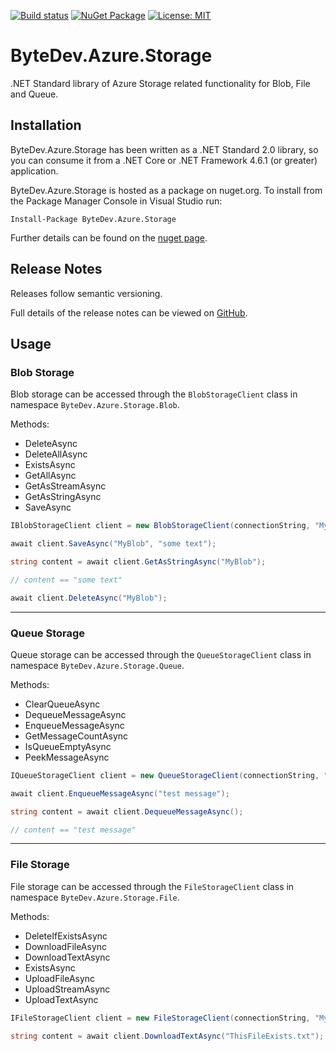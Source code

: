 [![Build status](https://ci.appveyor.com/api/projects/status/github/bytedev/ByteDev.Azure.Storage?branch=master&svg=true)](https://ci.appveyor.com/project/bytedev/ByteDev-Azure-Storage/branch/master)
[![NuGet Package](https://img.shields.io/nuget/v/ByteDev.Azure.Storage.svg)](https://www.nuget.org/packages/ByteDev.Azure.Storage)
[![License: MIT](https://img.shields.io/badge/License-MIT-green.svg)](https://github.com/ByteDev/ByteDev.Azure.Storage/blob/master/LICENSE)

# ByteDev.Azure.Storage

.NET Standard library of Azure Storage related functionality for Blob, File and Queue.

## Installation

ByteDev.Azure.Storage has been written as a .NET Standard 2.0 library, so you can consume it from a .NET Core or .NET Framework 4.6.1 (or greater) application.

ByteDev.Azure.Storage is hosted as a package on nuget.org.  To install from the Package Manager Console in Visual Studio run:

`Install-Package ByteDev.Azure.Storage`

Further details can be found on the [nuget page](https://www.nuget.org/packages/ByteDev.Azure.Storage/).

## Release Notes

Releases follow semantic versioning.

Full details of the release notes can be viewed on [GitHub](https://github.com/ByteDev/ByteDev.Azure.Storage/blob/master/docs/RELEASE-NOTES.md).

## Usage

### Blob Storage

Blob storage can be accessed through the `BlobStorageClient` class in namespace `ByteDev.Azure.Storage.Blob`.

Methods:

- DeleteAsync
- DeleteAllAsync
- ExistsAsync
- GetAllAsync
- GetAsStreamAsync
- GetAsStringAsync
- SaveAsync

```csharp
IBlobStorageClient client = new BlobStorageClient(connectionString, "MyContainer", true);

await client.SaveAsync("MyBlob", "some text");

string content = await client.GetAsStringAsync("MyBlob");

// content == "some text"

await client.DeleteAsync("MyBlob");
```

---

### Queue Storage

Queue storage can be accessed through the `QueueStorageClient` class in namespace `ByteDev.Azure.Storage.Queue`.

Methods:

- ClearQueueAsync
- DequeueMessageAsync
- EnqueueMessageAsync
- GetMessageCountAsync
- IsQueueEmptyAsync
- PeekMessageAsync

```csharp
IQueueStorageClient client = new QueueStorageClient(connectionString, "MyQueue", true);

await client.EnqueueMessageAsync("test message");

string content = await client.DequeueMessageAsync();

// content == "test message"
```

---

### File Storage

File storage can be accessed through the `FileStorageClient` class in namespace `ByteDev.Azure.Storage.File`.

Methods:

- DeleteIfExistsAsync
- DownloadFileAsync
- DownloadTextAsync
- ExistsAsync
- UploadFileAsync
- UploadStreamAsync
- UploadTextAsync

```csharp
IFileStorageClient client = new FileStorageClient(connectionString, "MyFileShare", true);

string content = await client.DownloadTextAsync("ThisFileExists.txt");
```

